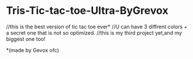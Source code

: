 # Tris-Tic-tac-toe-Ultra-ByGrevox
//this is the best version of tic tac toe ever* 
//U can have 3 diffrent colors + a secret one that is not so optimized.
//this is my third project yet,and my biggest one too!















































*(made by Gevox ofc)